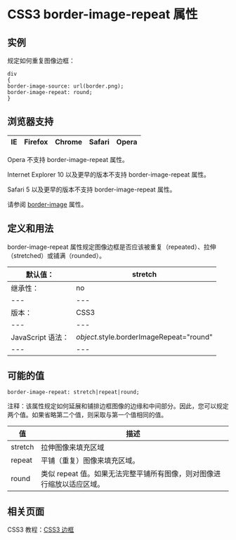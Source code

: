# CSS3 border-image-repeat 属性



## 实例

规定如何重复图像边框：

```
div
{
border-image-source: url(border.png);
border-image-repeat: round;
}

```

## 浏览器支持

| IE | Firefox | Chrome | Safari | Opera |
| --- | --- | --- | --- | --- |

Opera 不支持 border-image-repeat 属性。

Internet Explorer 10 以及更早的版本不支持 border-image-repeat 属性。

Safari 5 以及更早的版本不支持 border-image-repeat 属性。

请参阅 [border-image](/cssref/pr_border-image.asp "CSS3 border-image 属性") 属性。

## 定义和用法

border-image-repeat 属性规定图像边框是否应该被重复（repeated）、拉伸（stretched）或铺满（rounded）。

| 默认值： | stretch |
| --- | --- |
| 继承性： | no |
| --- | --- |
| 版本： | CSS3 |
| --- | --- |
| JavaScript 语法： | _object_.style.borderImageRepeat="round" |
| --- | --- |

## 可能的值

```
border-image-repeat: stretch|repeat|round;
```

注释：该属性规定如何延展和铺排边框图像的边缘和中间部分。因此，您可以规定两个值。如果省略第二个值，则采取与第一个值相同的值。

| 值 | 描述 |
| --- | --- |
| stretch | 拉伸图像来填充区域 |
| repeat | 平铺（重复）图像来填充区域。 |
| round | 类似 repeat 值。如果无法完整平铺所有图像，则对图像进行缩放以适应区域。 |

## 相关页面

CSS3 教程：[CSS3 边框](/css3/css3_border.asp "CSS3 边框")



